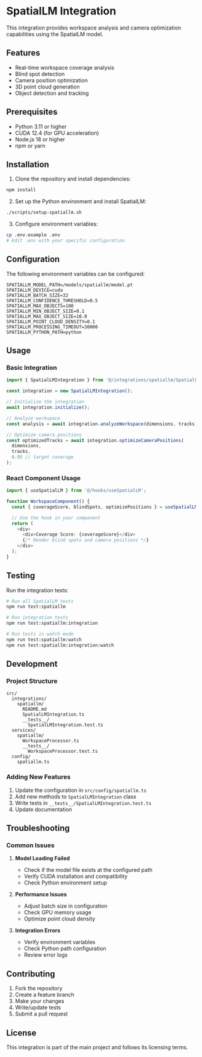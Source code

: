 # SpatialLM Integration

This integration provides workspace analysis and camera optimization capabilities using the SpatialLM model.

## Features

- Real-time workspace coverage analysis
- Blind spot detection
- Camera position optimization
- 3D point cloud generation
- Object detection and tracking

## Prerequisites

- Python 3.11 or higher
- CUDA 12.4 (for GPU acceleration)
- Node.js 18 or higher
- npm or yarn

## Installation

1. Clone the repository and install dependencies:
```bash
npm install
```

2. Set up the Python environment and install SpatialLM:
```bash
./scripts/setup-spatiallm.sh
```

3. Configure environment variables:
```bash
cp .env.example .env
# Edit .env with your specific configuration
```

## Configuration

The following environment variables can be configured:

```env
SPATIALLM_MODEL_PATH=/models/spatiallm/model.pt
SPATIALLM_DEVICE=cuda
SPATIALLM_BATCH_SIZE=32
SPATIALLM_CONFIDENCE_THRESHOLD=0.5
SPATIALLM_MAX_OBJECTS=100
SPATIALLM_MIN_OBJECT_SIZE=0.1
SPATIALLM_MAX_OBJECT_SIZE=10.0
SPATIALLM_POINT_CLOUD_DENSITY=0.1
SPATIALLM_PROCESSING_TIMEOUT=30000
SPATIALLM_PYTHON_PATH=python
```

## Usage

### Basic Integration

```typescript
import { SpatialLMIntegration } from '@/integrations/spatiallm/SpatialLMIntegration';

const integration = new SpatialLMIntegration();

// Initialize the integration
await integration.initialize();

// Analyze workspace
const analysis = await integration.analyzeWorkspace(dimensions, tracks);

// Optimize camera positions
const optimizedTracks = await integration.optimizeCameraPositions(
  dimensions,
  tracks,
  0.95 // target coverage
);
```

### React Component Usage

```typescript
import { useSpatialLM } from '@/hooks/useSpatialLM';

function WorkspaceComponent() {
  const { coverageScore, blindSpots, optimizePositions } = useSpatialLM();

  // Use the hook in your component
  return (
    <div>
      <div>Coverage Score: {coverageScore}</div>
      {/* Render blind spots and camera positions */}
    </div>
  );
}
```

## Testing

Run the integration tests:

```bash
# Run all SpatialLM tests
npm run test:spatiallm

# Run integration tests
npm run test:spatiallm:integration

# Run tests in watch mode
npm run test:spatiallm:watch
npm run test:spatiallm:integration:watch
```

## Development

### Project Structure

```
src/
  integrations/
    spatiallm/
      README.md
      SpatialLMIntegration.ts
      __tests__/
        SpatialLMIntegration.test.ts
  services/
    spatiallm/
      WorkspaceProcessor.ts
      __tests__/
        WorkspaceProcessor.test.ts
  config/
    spatiallm.ts
```

### Adding New Features

1. Update the configuration in `src/config/spatiallm.ts`
2. Add new methods to `SpatialLMIntegration` class
3. Write tests in `__tests__/SpatialLMIntegration.test.ts`
4. Update documentation

## Troubleshooting

### Common Issues

1. **Model Loading Failed**
   - Check if the model file exists at the configured path
   - Verify CUDA installation and compatibility
   - Check Python environment setup

2. **Performance Issues**
   - Adjust batch size in configuration
   - Check GPU memory usage
   - Optimize point cloud density

3. **Integration Errors**
   - Verify environment variables
   - Check Python path configuration
   - Review error logs

## Contributing

1. Fork the repository
2. Create a feature branch
3. Make your changes
4. Write/update tests
5. Submit a pull request

## License

This integration is part of the main project and follows its licensing terms. 